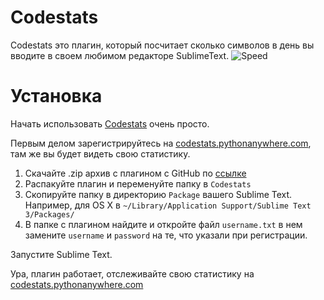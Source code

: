 # Codestats
Codestats это плагин, который посчитает сколько символов в день вы вводите в своем любимом редакторе SublimeText.
![Speed](http://www.myiconfinder.com/uploads/iconsets/256-256-f120d8c549f62d043ca09bc39136d486-dashboard.png)

# Установка
Начать использовать [Codestats](http://codestats.pythonanywhere.com) очень просто.

Первым делом зарегистрируйтесь на [сodestats.pythonanywhere.com](http://codestats.pythonanywhere.com), там же вы будет видеть свою статистику.

1. Скачайте .zip архив с плагином с GitHub по [ссылке](https://github.com/stdi0/codestats_plugin/archive/master.zip)
2. Распакуйте плагин и переменуйте папку в ```Codestats```
3. Скопируйте папку в директорию ```Package``` вашего Sublime Text. Например, для OS X в ```~/Library/Application Support/Sublime Text 3/Packages/```
4. В папке с плагином найдите и откройте файл ```username.txt``` в нем замените ```username``` и ```password``` на те, что указали при регистрации.

Запустите Sublime Text.

Ура, плагин работает, отслеживайте свою статистику на [сodestats.pythonanywhere.com](http://codestats.pythonanywhere.com)
